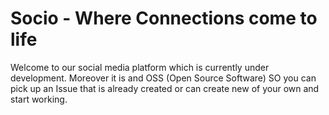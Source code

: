 # Socio - Where Connections come to life
Welcome to our social media platform which is currently under development. Moreover it is and OSS (Open Source Software) SO you can pick up an Issue that is already created or can create new of your own and start working.
